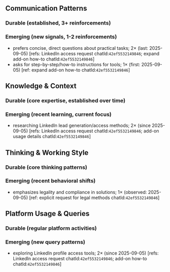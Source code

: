## Communication Patterns
### Durable (established, 3+ reinforcements)

### Emerging (new signals, 1-2 reinforcements)
- prefers concise, direct questions about practical tasks; 2× (last: 2025-09-05) [refs: LinkedIn access request chatId:`42ef5532149846`; expand add-on how-to chatId:`42ef5532149846`]
- asks for step-by-step/how-to instructions for tools; 1× (first: 2025-09-05) [ref: expand add-on how-to chatId:`42ef5532149846`]

## Knowledge & Context
### Durable (core expertise, established over time)

### Emerging (recent learning, current focus)  
- researching LinkedIn lead generation/access methods; 2× (since 2025-09-05) [refs: LinkedIn access request chatId:`42ef5532149846`; add-on usage details chatId:`42ef5532149846`]

## Thinking & Working Style
### Durable (core thinking patterns)

### Emerging (recent behavioral shifts)
- emphasizes legality and compliance in solutions; 1× (observed: 2025-09-05) [ref: explicit request for legal methods chatId:`42ef5532149846`]

## Platform Usage & Queries
### Durable (regular platform activities)

### Emerging (new query patterns)
- exploring LinkedIn profile access tools; 2× (since 2025-09-05) [refs: LinkedIn access request chatId:`42ef5532149846`; add-on how-to chatId:`42ef5532149846`]